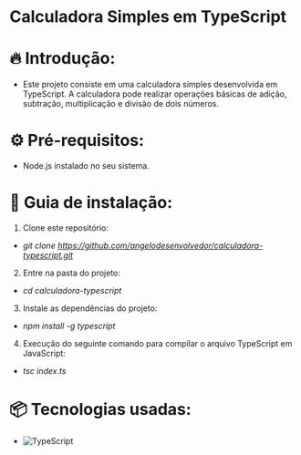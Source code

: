 # Calculadora Simples em TypeScript

# 🔥 Introdução:
* Este projeto consiste em uma calculadora simples desenvolvida em TypeScript. A calculadora pode realizar operações básicas de adição, subtração, multiplicação e divisão de dois números.

# ⚙️ Pré-requisitos:

* Node.js instalado no seu sistema.

# 🔨 Guia de instalação:

1. Clone este repositório:
* *git clone https://github.com/angelodesenvolvedor/calculadora-typescript.git*

2. Entre na pasta do projeto:
* *cd calculadora-typescript*   

3. Instale as dependências do projeto:
* *npm install -g typescript*

4. Execução do seguinte comando para compilar o arquivo TypeScript em JavaScript:
* *tsc index.ts*
  
# 📦 Tecnologias usadas:

* ![TypeScript](https://img.shields.io/badge/typescript-%23007ACC.svg?style=for-the-badge&logo=typescript&logoColor=white)
